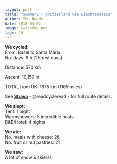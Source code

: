 ```yaml
---
layout: post
title: "Summary - Switzerland via Liechtenstein"
author: The Reads
date: 2018-04-02
image: SwissMap.png
tags: CH
---
```


**We cycled:**  
From: Basel to Santa Maria  
No. days: 9.5 (1.5 rest days)

Distance: 570 km  

Ascent: 10,150 m  

TOTAL from UK: 1875 km (1165 miles)  

See [**Strava**](https://www.strava.com/athletes/readcycleread) - @readcycleread - for full route details.  
  

**We slept:**  
Tent: 1 night  
Warmshowers: 5 incredible hosts  
B&B/Hotel: 4 nights  

**We ate:**  
No. meals with cheese: 26  
No. fruit or nut pastries: 21  

**We saw:**  
A lot of snow & skiers!      

